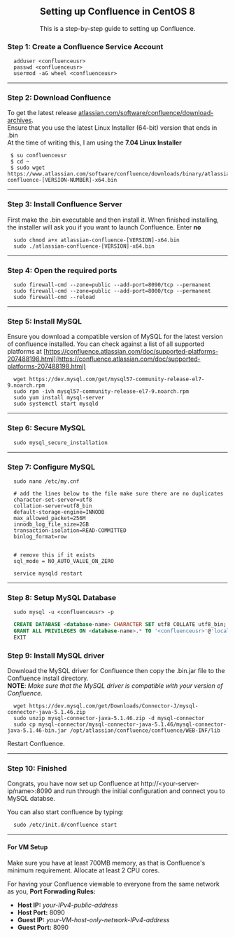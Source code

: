 <h2 align="center">Setting up Confluence in CentOS 8</h2>

<p align="center">This is a step-by-step guide to setting up Confluence.</p>

### Step 1: Create a Confluence Service Account

```shell
  adduser <confluenceusr>
  passwd <confluenceusr>
  usermod -aG wheel <confluenceusr>
```

<hr>

### Step 2: Download Confluence

To get the latest release [atlassian.com/software/confluence/download-archives](https://www.atlassian.com/software/confluence/download-archives).  
Ensure that you use the latest Linux Installer (64-bit) version that ends in .bin  
At the time of writing this, I am using the **7.04 Linux Installer**  

```shell
 $ su confluenceusr
 $ cd ~
 $ sudo wget https://www.atlassian.com/software/confluence/downloads/binary/atlassian-confluence-[VERSION-NUMBER]-x64.bin
```

<hr>

### Step 3: Install Confluence Server 

First make the .bin executable and then install it. When finished installing, the installer will ask you if you want to launch Confluence. Enter **no**

```shell
  sudo chmod a+x atlassian-confluence-[VERSION]-x64.bin
  sudo ./atlassian-confluence-[VERSION]-x64.bin
```

<hr>

### Step 4: Open the required ports

```shell
  sudo firewall-cmd --zone=public --add-port=8090/tcp --permanent
  sudo firewall-cmd --zone=public --add-port=8000/tcp --permanent
  sudo firewall-cmd --reload
```

<hr>

### Step 5: Install MySQL

Ensure you download a compatible version of MySQL for the latest version of confluence installed. You can check against a list of all supported platforms at [https://confluence.atlassian.com/doc/supported-platforms-207488198.html](https://confluence.atlassian.com/doc/supported-platforms-207488198.html)

```shell
  wget https://dev.mysql.com/get/mysql57-community-release-el7-9.noarch.rpm
  sudo rpm -ivh mysql57-community-release-el7-9.noarch.rpm
  sudo yum install mysql-server
  sudo systemctl start mysqld
```

<hr>

### Step 6: Secure MySQL

```shell
  sudo mysql_secure_installation
```

<hr>

### Step 7: Configure MySQL

```shell
  sudo nano /etc/my.cnf

  # add the lines below to the file make sure there are no duplicates
  character-set-server=utf8
  collation-server=utf8_bin
  default-storage-engine=INNODB
  max_allowed_packet=256M
  innodb_log_file_size=2GB
  transaction-isolation=READ-COMMITTED
  binlog_format=row


  # remove this if it exists
  sql_mode = NO_AUTO_VALUE_ON_ZERO
```
```shell
  service mysqld restart
```  

<hr>

### Step 8: Setup MySQL Database

```shell
  sudo mysql -u <confluenceusr> -p
```

```sql
  CREATE DATABASE <database-name> CHARACTER SET utf8 COLLATE utf8_bin;
  GRANT ALL PRIVILEGES ON <database-name>.* TO '<confluenceusr>'@'localhost';
  EXIT
```

### Step 9: Install MySQL driver 
Download the MySQL driver for Confluence then copy the .bin.jar file to the Confluence install directory.  
**NOTE**: *Make sure that the MySQL driver is compatible with your version of Confluence.*

```shell
  wget https://dev.mysql.com/get/Downloads/Connector-J/mysql-connector-java-5.1.46.zip
  sudo unzip mysql-connector-java-5.1.46.zip -d mysql-connector
  sudo cp mysql-connector/mysql-connector-java-5.1.46/mysql-connector-java-5.1.46-bin.jar /opt/atlassian/confluence/confluence/WEB-INF/lib
``` 

Restart Confluence.

<hr>

### Step 10: Finished
Congrats, you have now set up Confluence at http://<your-server-ip/name>:8090 and run through the initial configuration and connect you to MySQL databse.

You can also start confluence by typing:
```shell
  sudo /etc/init.d/confluence start
```

<hr>

#### For VM Setup

Make sure you have at least 700MB memory, as that is Confluence's minimum requirement. Allocate at least 2 CPU cores.

For having your Confluence viewable to everyone from the same network as you, **Port Forwading Rules:**
- **Host IP:** *your-IPv4-public-address* 
- **Host Port:** 8090
- **Guest IP:** *your-VM-host-only-network-IPv4-address*
- **Guest Port:** 8090

